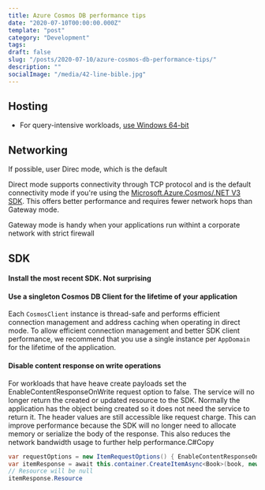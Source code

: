 ```yaml
---
title: Azure Cosmos DB performance tips
date: "2020-07-10T00:00:00.000Z"
template: "post"
category: "Development"
tags:
draft: false
slug: "/posts/2020-07-10/azure-cosmos-db-performance-tips/"
description: ""
socialImage: "/media/42-line-bible.jpg"
---
```

  

## Hosting

* For query-intensive workloads, [use Windows 64-bit](https://docs.microsoft.com/en-us/azure/cosmos-db/performance-tips-dotnet-sdk-v3-sql)

## Networking

If possible, user Direc mode, which is the default

Direct mode supports connectivity through TCP protocol and is the default connectivity mode if you're using the [Microsoft.Azure.Cosmos/.NET V3 SDK](https://github.com/Azure/azure-cosmos-dotnet-v3). This offers better performance and requires fewer network hops than Gateway mode.

Gateway mode is handy when your applications run withint a corporate network with strict firewall

## SDK

#### Install the most recent SDK. Not surprising

#### Use a singleton Cosmos DB Client for the lifetime of your application

Each `CosmosClient` instance is thread-safe and performs efficient connection management and address caching when operating in direct mode. To allow efficient connection management and better SDK client performance, we recommend that you use a single instance per `AppDomain` for the lifetime of the application.

#### Disable content response on write operations

For workloads that have heave create payloads set the EnableContentResponseOnWrite request option to false. The service will no longer return the created or updated resource to the SDK. Normally the application has the object being created so it does not need the service to return it. The header values are still accessible like request charge. This can improve performance because the SDK will no longer need to allocate memory or serialize the body of the response. This also reduces the network bandwidth usage to further help performance.C\#Copy

```csharp
var requestOptions = new ItemRequestOptions() { EnableContentResponseOnWrite = false };
var itemResponse = await this.container.CreateItemAsync<Book>(book, new PartitionKey(book.pk), requestOptions);
// Resource will be null
itemResponse.Resource
```



